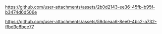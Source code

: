 





https://github.com/user-attachments/assets/2b0d2143-ee36-45fb-b95f-b3474d6d506e



https://github.com/user-attachments/assets/59dceaa6-8ee0-4bc2-a732-ffbd3c8bee77

